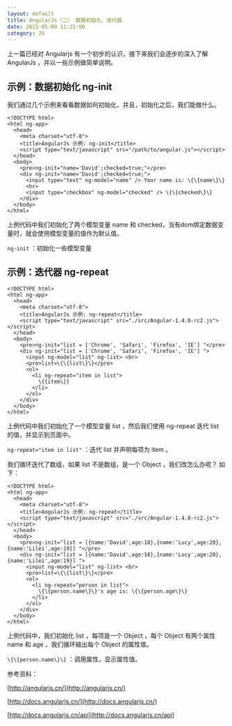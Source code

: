 ```yaml
---
layout: default
title: AngularJs（二） 数据初始化、迭代器
date: 2015-05-09 11:22:00
category: JS
---
```


上一篇已经对 Angularjs 有一个初步的认识，接下来我们会逐步的深入了解 AngularJs ，并以一些示例做简单说明。

## 示例：数据初始化 ng-init

我们通过几个示例来看看数据如何初始化，并且，初始化之后，我们能做什么。

```
<!DOCTYPE html>
<html ng-app>
  <head>
    <meta charset="utf-8">
    <title>AngularJs 示例: ng-init</title>
    <script type="text/javascript" src="/path/to/angular.js"></script>
  </head>
  <body>
    <pre>ng-init="name='David';checked=true;"</pre>
    <div ng-init="name='David';checked=true;">
      <input type="text" ng-model="name" /> Your name is: \{\{name\}\}
      <hr>
      <input type="checkbox" ng-model="checked" /> \{\{checked\}\}
    </div>
  </body>
</html>
```

上例代码中我们初始化了两个模型变量 name 和 checked，当有dom绑定数据变量时，就会使用模型变量的值作为默认值。

`ng-init` ：初始化一些模型变量


## 示例：迭代器 ng-repeat

```
<!DOCTYPE html>
<html ng-app>
  <head>
    <meta charset="utf-8">
    <title>AngularJs 示例: ng-repeat</title>
    <script type="text/javascript" src="./src/Angular-1.4.0-rc2.js"></script>
  </head>
  <body>
    <pre>ng-init="list = ['Chrome', 'Safari', 'Firefox', 'IE'] "</pre>
    <div ng-init="list = ['Chrome', 'Safari', 'Firefox', 'IE'] ">
      <input ng-model="list" ng-list> <br>
      <pre>list=\{\{list\}\}</pre>
      <ol>
        <li ng-repeat="item in list">
          \{{item\}}
        </li>
      </ol>
    </div>
  </body>
</html>
```

上例代码中我们初始化了一个模型变量 list ，然后我们使用 ng-repeat 迭代 list 的值，并显示到页面中。

`ng-repeat="item in list"` ：迭代 list 并声明每项为 item 。


我们循环迭代了数组，如果 list 不是数组，是一个 Object ，我们改怎么办呢？ 如下：

```
<!DOCTYPE html>
<html ng-app>
  <head>
    <meta charset="utf-8">
    <title>AngularJs 示例: ng-repeat</title>
    <script type="text/javascript" src="./src/Angular-1.4.0-rc2.js"></script>
  </head>
  <body>
    <pre>ng-init="list = [{name:'David',age:18},{name:'Lucy',age:20},{name:'Lilei',age:19}] "</pre>
    <div ng-init="list = [{name:'David',age:18},{name:'Lucy',age:20},{name:'Lilei',age:19}] ">
      <input ng-model="list" ng-list> <br>
      <pre>list=\{\{list\}\}</pre>
      <ol>
        <li ng-repeat="person in list">
          \{\{person.name\}\}'s age is: \{\{person.age\}\}
        </li>
      </ol>
    </div>
  </body>
</html>
```

上例代码中，我们初始化 list ，每项是一个 Object ，每个 Object 有两个属性 name 和 age ，我们循环输出每个 Object 的属性值。

`\{\{person.name\}\}` ：调用属性，显示属性值。


参考资料：

[http://angularjs.cn/](http://angularjs.cn/)

[http://docs.angularjs.cn/](http://docs.angularjs.cn/)

[http://docs.angularjs.cn/api](http://docs.angularjs.cn/api)